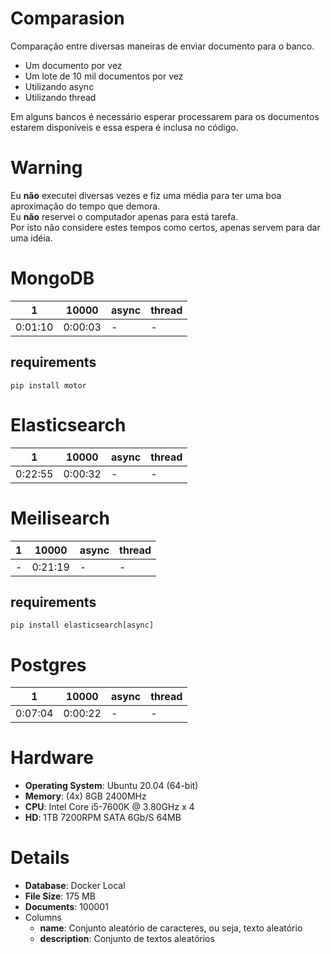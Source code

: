 # Comparasion
Comparação entre diversas maneiras de enviar documento para o banco.  
- Um documento por vez
- Um lote de 10 mil documentos por vez
- Utilizando async
- Utilizando thread

Em alguns bancos é necessário esperar processarem para os documentos estarem disponíveis e essa espera é inclusa no código.  

# Warning
Eu **não** executei diversas vezes e fiz uma média para ter uma boa aproximação do tempo que demora.  
Eu **não** reservei o computador apenas para está tarefa.  
Por isto não considere estes tempos como certos, apenas servem para dar uma idéia.  

# MongoDB
| 1       | 10000   | async   | thread  |
| ------- | ------- | ------- | ------- |
| 0:01:10 | 0:00:03 | - | - |

## requirements
`pip install motor`  

# Elasticsearch
| 1       | 10000   | async   | thread  |
| ------- | ------- | ------- | ------- |
| 0:22:55 | 0:00:32 | - | - |

# Meilisearch
| 1       | 10000   | async   | thread  |
| ------- | ------- | ------- | ------- |
| - | 0:21:19 | - | - |

## requirements
`pip install elasticsearch[async]`  

# Postgres
| 1       | 10000   | async   | thread  |
| ------- | ------- | ------- | ------- |
| 0:07:04 | 0:00:22 | - | - |

# Hardware
* **Operating System**: Ubuntu 20.04 (64-bit)  
* **Memory**: (4x) 8GB 2400MHz  
* **CPU**: Intel Core i5-7600K @ 3.80GHz x 4  
* **HD**: 1TB 7200RPM SATA 6Gb/S 64MB  

# Details
* **Database**: Docker Local  
* **File Size**: 175 MB  
* **Documents**: 100001  
* Columns
  * **name**: Conjunto aleatório de caracteres, ou seja, texto aleatório  
  * **description**: Conjunto de textos aleatórios  